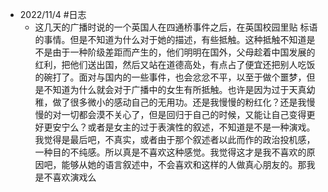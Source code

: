 - 2022/11/4 #日志
	- 这几天的广播时说的一个英国人在四通桥事件之后，在英国校园里贴 标语的事情。但是不知道为什么对于她的描述，有些抵触。这种抵触不知道是不是由于一种阶级差距而产生的，他们明明在国外，父母趁着中国发展的红利，把他们送出国，然后又站在道德高处，有点占了便宜还把别人吃饭的碗打了。面对与国内的一些事件，也会忿忿不平，以至于做个噩梦，但是不知道为什么就会对于广播中的女生有所抵触。也许是因为过于天真幼稚，做了很多微小的感动自己的无用功。还是我慢慢的粉红化？还是我慢慢的对一切都会漠不关心了，但是回归于自己的时候，又能让自己变得更好更安宁么？或者是女主的过于表演性的叙述，不知道是不是一种演戏。我觉得是最后吧，不真实，或者由于那个叙述者以此而作的政治投机感，一种目的不纯感。所以真是不喜欢这种感觉。我觉得这才是我不喜欢的原因吧，能够从她的语言叙述中，不会喜欢和这样的人做真心朋友的。那我是不喜欢演戏么